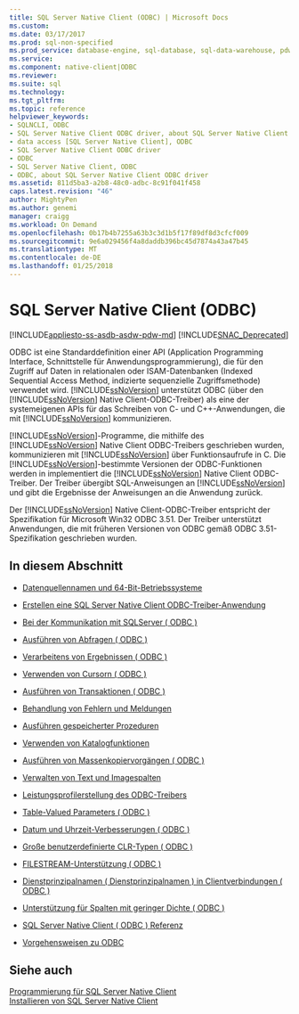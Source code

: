 ```yaml
---
title: SQL Server Native Client (ODBC) | Microsoft Docs
ms.custom: 
ms.date: 03/17/2017
ms.prod: sql-non-specified
ms.prod_service: database-engine, sql-database, sql-data-warehouse, pdw
ms.service: 
ms.component: native-client|ODBC
ms.reviewer: 
ms.suite: sql
ms.technology: 
ms.tgt_pltfrm: 
ms.topic: reference
helpviewer_keywords:
- SQLNCLI, ODBC
- SQL Server Native Client ODBC driver, about SQL Server Native Client ODBC driver
- data access [SQL Server Native Client], ODBC
- SQL Server Native Client ODBC driver
- ODBC
- SQL Server Native Client, ODBC
- ODBC, about SQL Server Native Client ODBC driver
ms.assetid: 811d5ba3-a2b8-48c0-adbc-8c91f041f458
caps.latest.revision: "46"
author: MightyPen
ms.author: genemi
manager: craigg
ms.workload: On Demand
ms.openlocfilehash: 0b17b4b7255a63b3c3d1b5f17f89df8d3cfcf009
ms.sourcegitcommit: 9e6a029456f4a8daddb396bc45d7874a43a47b45
ms.translationtype: MT
ms.contentlocale: de-DE
ms.lasthandoff: 01/25/2018
---
```

# <a name="sql-server-native-client-odbc"></a>SQL Server Native Client (ODBC)
[!INCLUDE[appliesto-ss-asdb-asdw-pdw-md](../../../includes/appliesto-ss-asdb-asdw-pdw-md.md)]
[!INCLUDE[SNAC_Deprecated](../../../includes/snac-deprecated.md)]

  ODBC ist eine Standarddefinition einer API (Application Programming Interface, Schnittstelle für Anwendungsprogrammierung), die für den Zugriff auf Daten in relationalen oder ISAM-Datenbanken (Indexed Sequential Access Method, indizierte sequenzielle Zugriffsmethode) verwendet wird. [!INCLUDE[ssNoVersion](../../../includes/ssnoversion-md.md)] unterstützt ODBC (über den [!INCLUDE[ssNoVersion](../../../includes/ssnoversion-md.md)] Native Client-ODBC-Treiber) als eine der systemeigenen APIs für das Schreiben von C- und C++-Anwendungen, die mit [!INCLUDE[ssNoVersion](../../../includes/ssnoversion-md.md)] kommunizieren.  
  
 [!INCLUDE[ssNoVersion](../../../includes/ssnoversion-md.md)]-Programme, die mithilfe des [!INCLUDE[ssNoVersion](../../../includes/ssnoversion-md.md)] Native Client ODBC-Treibers geschrieben wurden, kommunizieren mit [!INCLUDE[ssNoVersion](../../../includes/ssnoversion-md.md)] über Funktionsaufrufe in C. Die [!INCLUDE[ssNoVersion](../../../includes/ssnoversion-md.md)]-bestimmte Versionen der ODBC-Funktionen werden in implementiert die [!INCLUDE[ssNoVersion](../../../includes/ssnoversion-md.md)] Native Client ODBC-Treiber. Der Treiber übergibt SQL-Anweisungen an [!INCLUDE[ssNoVersion](../../../includes/ssnoversion-md.md)] und gibt die Ergebnisse der Anweisungen an die Anwendung zurück.  
  
 Der [!INCLUDE[ssNoVersion](../../../includes/ssnoversion-md.md)] Native Client-ODBC-Treiber entspricht der Spezifikation für Microsoft Win32 ODBC 3.51. Der Treiber unterstützt Anwendungen, die mit früheren Versionen von ODBC gemäß ODBC 3.51-Spezifikation geschrieben wurden.  
  
## <a name="in-this-section"></a>In diesem Abschnitt  
  
-   [Datenquellennamen und 64-Bit-Betriebssysteme](../../../relational-databases/native-client/odbc/data-source-names-and-64-bit-operating-systems.md)  
  
-   [Erstellen eine SQL Server Native Client ODBC-Treiber-Anwendung](../../../relational-databases/native-client/odbc/creating-a-driver-application.md)  
  
-   [Bei der Kommunikation mit SQLServer &#40; ODBC &#41;](../../../relational-databases/native-client-odbc-communication/communicating-with-sql-server-odbc.md)  
  
-   [Ausführen von Abfragen &#40; ODBC &#41;](../../../relational-databases/native-client-odbc-queries/executing-queries-odbc.md)  
  
-   [Verarbeitens von Ergebnissen &#40; ODBC &#41;](../../../relational-databases/native-client-odbc-results/processing-results-odbc.md)  
  
-   [Verwenden von Cursorn &#40; ODBC &#41;](../../../relational-databases/native-client-odbc-cursors/using-cursors-odbc.md)  
  
-   [Ausführen von Transaktionen &#40; ODBC &#41;](http://msdn.microsoft.com/library/f431191a-5762-4f0b-85bb-ac99aff29724)  
  
-   [Behandlung von Fehlern und Meldungen](../../../relational-databases/native-client-odbc-error-messages/handling-errors-and-messages.md)  
  
-   [Ausführen gespeicherter Prozeduren](../../../relational-databases/native-client-odbc-stored-procedures/running-stored-procedures.md)  
  
-   [Verwenden von Katalogfunktionen](../../../relational-databases/native-client/odbc/using-catalog-functions.md)  
  
-   [Ausführen von Massenkopiervorgängen &#40; ODBC &#41;](../../../relational-databases/native-client-odbc-bulk-copy-operations/performing-bulk-copy-operations-odbc.md)  
  
-   [Verwalten von Text und Imagespalten](../../../relational-databases/native-client-odbc-text-image-columns/managing-text-and-image-columns.md)  
  
-   [Leistungsprofilerstellung des ODBC-Treibers](../../../relational-databases/native-client/odbc/profiling-odbc-driver-performance.md)  
  
-   [Table-Valued Parameters &#40; ODBC &#41;](../../../relational-databases/native-client-odbc-table-valued-parameters/table-valued-parameters-odbc.md)  
  
-   [Datum und Uhrzeit-Verbesserungen &#40; ODBC &#41;](../../../relational-databases/native-client-odbc-date-time/date-and-time-improvements-odbc.md)  
  
-   [Große benutzerdefinierte CLR-Typen &#40; ODBC &#41;](../../../relational-databases/native-client/odbc/large-clr-user-defined-types-odbc.md)  
  
-   [FILESTREAM-Unterstützung &#40; ODBC &#41;](../../../relational-databases/native-client/odbc/filestream-support-odbc.md)  
  
-   [Dienstprinzipalnamen &#40; Dienstprinzipalnamen &#41; in Clientverbindungen &#40; ODBC &#41;](../../../relational-databases/native-client/odbc/service-principal-names-spns-in-client-connections-odbc.md)  
  
-   [Unterstützung für Spalten mit geringer Dichte &#40; ODBC &#41;](../../../relational-databases/native-client/odbc/sparse-columns-support-odbc.md)  
  
-   [SQL Server Native Client &#40; ODBC &#41; Referenz](http://msdn.microsoft.com/library/06b7edee-8636-49d9-9b5c-2c710bf4fa2d)  
  
-   [Vorgehensweisen zu ODBC](../../../relational-databases/native-client-odbc-how-to/odbc-how-to-topics.md)  
  
## <a name="see-also"></a>Siehe auch  
 [Programmierung für SQL Server Native Client](../../../relational-databases/native-client/sql-server-native-client-programming.md)   
 [Installieren von SQL Server Native Client](../../../relational-databases/native-client/applications/installing-sql-server-native-client.md)  
  
  
